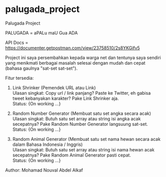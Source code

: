 # palugada_project

Palugada Project

PALUGADA = aPALu maU Gua ADA

API Docs = https://documenter.getpostman.com/view/23758510/2s8YKGifv5

Project ini saya persembahkan kepada warga net dan tentunya saya sendiri yang menikmati berbagai masalah selesai dengan mudah dan cepat (bahasa gaulnya "sat-set sat-set").

Fitur tersedia:

1. Link Shrinker (Pemendek URL atau Link)
   <br />Ulasan singkat: Copy url / link panjang? Paste ke Twitter, eh gabisa tweet kebanyakan karakter? Pake Link Shrinker aja.
   <br />Status: {On working ...}

2. Random Number Generator (Membuat satu set angka secara acak)
   <br />Ulasan singkat: Butuh satu set array atau string isi angka acak secepatnya? Pake Random Number Generator langsuung sat-set.
   <br />Status: {On working ...}

3. Random Animal Generator (Membuat satu set nama hewan secara acak dalam Bahasa Indonesia / Inggris)
   <br />Ulasan singkat: Butuh satu set array atau string isi nama hewan acak secepatnya? Pake Random Animal Generator pasti cepat.
   <br />Status: {On working ...}

Author: Mohamad Nouval Abdel Alkaf
